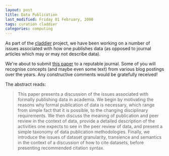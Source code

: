 ```yaml
---
layout: post
title: Data Publication
last_modified: Friday 01 February, 2008
tags: curation claddier
categories: computing
---
```

As part of the [claddier](/tags/claddier) project, we have been working on a number of issues associated with how one publishes data (as opposed to journal articles which may or may not describe data).

We're about to submit [this paper](static/2008/02/01/DataPublication.pdf) to a reputable journal. Some of you will recognise concepts (and maybe even some text) from various blog postings over the years. Any constructive comments would be gratefully received!

The abstract reads:<blockquote>This paper presents a discussion of the issues associated with formally publishing data in academia. We begin by motivating the reasons why formal publication of data is necessary, which range from simple fact that it is possible, to the changing disciplinary requirements. We then discuss the meaning of publication and peer review in the context of data, provide a detailed description of the activities one expects to see in the peer review of data, and present a simple taxonomy of data publication methodologies. Finally, we introduce the issues of dataset granularity, transience and semantics in the context of a discussion of how to cite datasets, before presenting recommended citation syntax.</blockquote>
